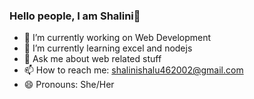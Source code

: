 ### Hello people, I am Shalini👋

<!--
**shalini-413/shalini-413** is a ✨ _special_ ✨ repository because its `README.md` (this file) appears on your GitHub profile.

Here are some ideas to get you started:-->

- 🔭 I’m currently working on Web Development
- 🌱 I’m currently learning excel and nodejs
- 💬 Ask me about web related stuff
- 📫 How to reach me: shalinishalu462002@gmail.com
- 😄 Pronouns: She/Her

